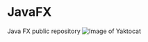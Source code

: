 # JavaFX
Java FX public repository
![Image of Yaktocat](https://octodex.github.com/images/yaktocat.png)
